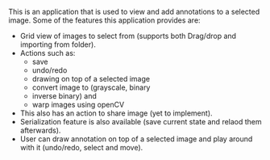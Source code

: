 This is an application that is used to view and add annotations to a selected image.
Some of the features this application provides are:
* Grid view of images to select from (supports both Drag/drop and importing from folder).
* Actions such as:
  * save
  * undo/redo
  * drawing on top of a selected image
  * convert image to (grayscale, binary
  * inverse binary) and
  * warp images using openCV
* This also has an action to share image (yet to implement).
* Serialization feature is also available (save current state and relaod them afterwards).
* User can draw annotation on top of a selected image and play around with it (undo/redo, select and move).
